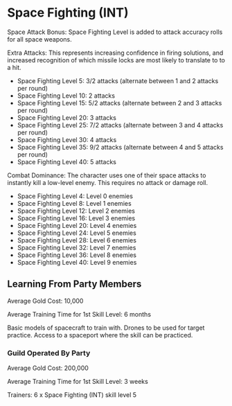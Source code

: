 # Space Fighting (INT)

Space Attack Bonus: Space Fighting Level is added to attack accuracy rolls for all space weapons.

Extra Attacks: This represents increasing confidence in firing solutions, and increased recognition of which missile locks are most likely to translate to to a hit.

- Space Fighting Level 5: 3/2 attacks (alternate between 1 and 2 attacks per round)
- Space Fighting Level 10: 2 attacks
- Space Fighting Level 15: 5/2 attacks (alternate between 2 and 3 attacks per round)
- Space Fighting Level 20: 3 attacks
- Space Fighting Level 25: 7/2 attacks (alternate between 3 and 4 attacks per round)
- Space Fighting Level 30: 4 attacks
- Space Fighting Level 35: 9/2 attacks (alternate between 4 and 5 attacks per round)
- Space Fighting Level 40: 5 attacks

Combat Dominance: The character uses one of their space attacks to instantly kill a low-level enemy. This requires no attack or damage roll.

- Space Fighting Level 4: Level 0 enemies
- Space Fighting Level 8: Level 1 enemies
- Space Fighting Level 12: Level 2 enemies
- Space Fighting Level 16: Level 3 enemies
- Space Fighting Level 20: Level 4 enemies
- Space Fighting Level 24: Level 5 enemies
- Space Fighting Level 28: Level 6 enemies
- Space Fighting Level 32: Level 7 enemies
- Space Fighting Level 36: Level 8 enemies
- Space Fighting Level 40: Level 9 enemies

## Learning From Party Members

Average Gold Cost: 10,000

Average Training Time for 1st Skill Level: 6 months

Basic models of spacecraft to train with. Drones to be used for target practice. Access to a spaceport where the skill can be practiced.

### Guild Operated By Party

Average Gold Cost: 200,000

Average Training Time for 1st Skill Level: 3 weeks

Trainers: 6 x Space Fighting (INT) skill level 5
